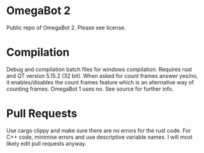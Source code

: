 # OmegaBot 2
Public repo of OmegaBot 2. Please see license.
# Compilation
Debug and compilation batch files for windows compilation. Requires rust and QT version 5.15.2 (32 bit). When asked for count frames answer yes/no, it enables/disables the count frames feature which is an alternative way of counting frames. OmegaBot 1 uses no. See source for further info.
# Pull Requests
Use cargo clippy and make sure there are no errors for the rust code. For C++ code, minimise errors and use descriptive variable names. I will most likely edit pull requests anyway.
